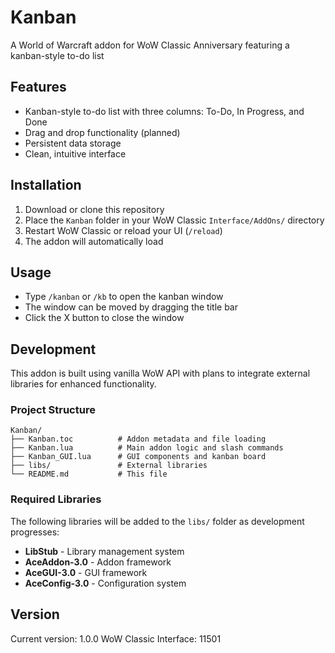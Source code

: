 # Kanban

A World of Warcraft addon for WoW Classic Anniversary featuring a kanban-style to-do list

## Features

- Kanban-style to-do list with three columns: To-Do, In Progress, and Done
- Drag and drop functionality (planned)
- Persistent data storage
- Clean, intuitive interface

## Installation

1. Download or clone this repository
2. Place the `Kanban` folder in your WoW Classic `Interface/AddOns/` directory
3. Restart WoW Classic or reload your UI (`/reload`)
4. The addon will automatically load

## Usage

- Type `/kanban` or `/kb` to open the kanban window
- The window can be moved by dragging the title bar
- Click the X button to close the window

## Development

This addon is built using vanilla WoW API with plans to integrate external libraries for enhanced functionality.

### Project Structure

```
Kanban/
├── Kanban.toc          # Addon metadata and file loading
├── Kanban.lua          # Main addon logic and slash commands
├── Kanban_GUI.lua      # GUI components and kanban board
├── libs/               # External libraries
└── README.md           # This file
```

### Required Libraries

The following libraries will be added to the `libs/` folder as development progresses:

- **LibStub** - Library management system
- **AceAddon-3.0** - Addon framework
- **AceGUI-3.0** - GUI framework
- **AceConfig-3.0** - Configuration system

## Version

Current version: 1.0.0
WoW Classic Interface: 11501